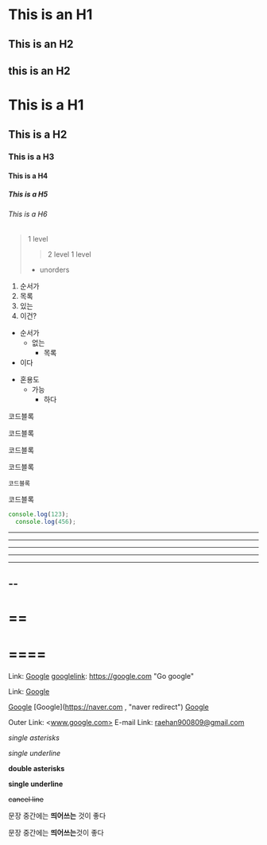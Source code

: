 This is an H1
=============

This is an H2
-------------

this is an H2
----

# This is a H1
## This is a H2
### This is a H3
#### This is a H4
##### This is a H5
###### This is a H6

> 1 level
> > 2 level
> 1 level
> - unorders

1. 순서가
3. 목록
2. 있는
  4. 이건?

- 순서가
  - 없는
    - 목록
 - 이다

* 혼용도
  - 가능
    + 하다

코드블록

  코드블록

코드블록

코드블록

    코드블록
    
코드블록

```javascript
console.log(123);
  console.log(456);
```

* * *
***
****
---
- - -
--
----
==
====
====
====

Link: [Google][googlelink]
[googlelink]: https://google.com "Go google"

Link: [Google][googlelink]

[googlelink]: https://google.com "Go google"

[Google](https://naver.com, "naver redirect")
[Google](https://naver.com , "naver redirect")
[Google](https://naver.com "naver redirect")

Outer Link: <www.google.com>
E-mail Link: <raehan900809@gmail.com>

*single asterisks*

_single underline_

**double asterisks**

__single underline__

~~cancel line~~

문장 중간에는 **띄어쓰는** 것이 좋다

문장 중간에는 **띄어쓰는**것이 좋다


